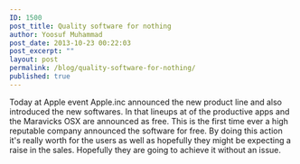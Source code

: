 ```yaml
---
ID: 1500
post_title: Quality software for nothing
author: Yoosuf Muhammad
post_date: 2013-10-23 00:22:03
post_excerpt: ""
layout: post
permalink: /blog/quality-software-for-nothing/
published: true
---
```

Today at Apple event Apple.inc announced the new product line and also introduced the new softwares. In that lineups at of the productive apps and the Maravicks OSX are announced as free. This is the first time ever a high reputable company announced the software for free. By doing this action it's really worth for the users as well as hopefully they might be expecting a raise in the sales. Hopefully they are going to achieve it without an issue.